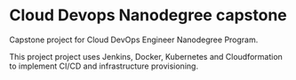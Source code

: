 # Cloud Devops Nanodegree capstone


Capstone project for Cloud DevOps Engineer Nanodegree Program.

This project project uses Jenkins, Docker, Kubernetes and Cloudformation to implement CI/CD and infrastructure provisioning.  

